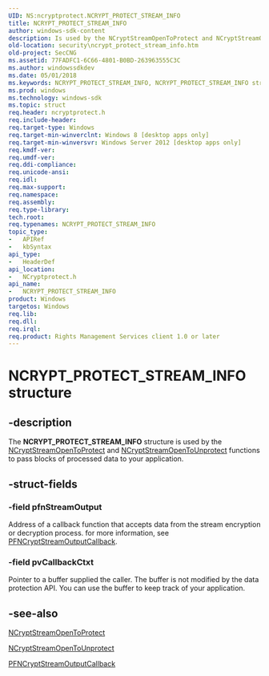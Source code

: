 ```yaml
---
UID: NS:ncryptprotect.NCRYPT_PROTECT_STREAM_INFO
title: NCRYPT_PROTECT_STREAM_INFO
author: windows-sdk-content
description: Is used by the NCryptStreamOpenToProtect and NCryptStreamOpenToUnprotect functions to pass blocks of processed data to your application.
old-location: security\ncrypt_protect_stream_info.htm
old-project: SecCNG
ms.assetid: 77FADFC1-6C66-4801-B0BD-263963555C3C
ms.author: windowssdkdev
ms.date: 05/01/2018
ms.keywords: NCRYPT_PROTECT_STREAM_INFO, NCRYPT_PROTECT_STREAM_INFO structure [Security], PNCRYPT_PROTECT_STREAM_INFO, PNCRYPT_PROTECT_STREAM_INFO structure pointer [Security], ncryptprotect/NCRYPT_PROTECT_STREAM_INFO, ncryptprotect/PNCRYPT_PROTECT_STREAM_INFO, security.ncrypt_protect_stream_info
ms.prod: windows
ms.technology: windows-sdk
ms.topic: struct
req.header: ncryptprotect.h
req.include-header: 
req.target-type: Windows
req.target-min-winverclnt: Windows 8 [desktop apps only]
req.target-min-winversvr: Windows Server 2012 [desktop apps only]
req.kmdf-ver: 
req.umdf-ver: 
req.ddi-compliance: 
req.unicode-ansi: 
req.idl: 
req.max-support: 
req.namespace: 
req.assembly: 
req.type-library: 
tech.root: 
req.typenames: NCRYPT_PROTECT_STREAM_INFO
topic_type:
-	APIRef
-	kbSyntax
api_type:
-	HeaderDef
api_location:
-	NCryptprotect.h
api_name:
-	NCRYPT_PROTECT_STREAM_INFO
product: Windows
targetos: Windows
req.lib: 
req.dll: 
req.irql: 
req.product: Rights Management Services client 1.0 or later
---
```


# NCRYPT_PROTECT_STREAM_INFO structure


## -description


The <b>NCRYPT_PROTECT_STREAM_INFO</b> structure is used by the <a href="https://msdn.microsoft.com/7DE74BB1-1B84-4721-BE4A-4D2661E93E00">NCryptStreamOpenToProtect</a> and <a href="https://msdn.microsoft.com/9848082E-EDDA-4DA1-9896-42EAF2ADFAB4">NCryptStreamOpenToUnprotect</a> functions to pass blocks of processed data to your application.


## -struct-fields




### -field pfnStreamOutput

Address of a callback function that accepts data from the stream encryption or decryption process. for more information, see <a href="https://msdn.microsoft.com/D07B2B63-306B-4C41-AA14-320EFEFFB939">PFNCryptStreamOutputCallback</a>.


### -field pvCallbackCtxt

Pointer to a buffer supplied the caller. The buffer is not modified by the data protection API. You can use the buffer to keep track of your application.


## -see-also




<a href="https://msdn.microsoft.com/7DE74BB1-1B84-4721-BE4A-4D2661E93E00">NCryptStreamOpenToProtect</a>



<a href="https://msdn.microsoft.com/9848082E-EDDA-4DA1-9896-42EAF2ADFAB4">NCryptStreamOpenToUnprotect</a>



<a href="https://msdn.microsoft.com/D07B2B63-306B-4C41-AA14-320EFEFFB939">PFNCryptStreamOutputCallback</a>
 

 

